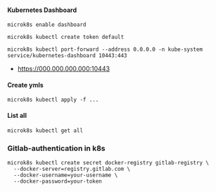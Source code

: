 #### Kubernetes Dashboard

```
microk8s enable dashboard
```

```
microk8s kubectl create token default
```

```
microk8s kubectl port-forward --address 0.0.0.0 -n kube-system service/kubernetes-dashboard 10443:443
```

- https://000.000.000.000:10443

#### Create ymls

```
microk8s kubectl apply -f ...
```

#### List all

```
microk8s kubectl get all
```

### Gitlab-authentication in k8s

```
microk8s kubectl create secret docker-registry gitlab-registry \
  --docker-server=registry.gitlab.com \
  --docker-username=your-username \
  --docker-password=your-token
```


